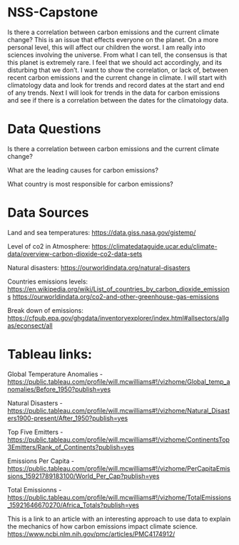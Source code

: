 # NSS-Capstone



Is there a correlation between carbon emissions and the current climate change? This is an issue that effects everyone on the planet. On a more personal level, this will affect our children the worst. I am really into sciences involving the universe. From what I can tell, the consensus is that this planet is extremely rare. I feel that we should act accordingly, and its disturbing that we don’t.  I want to show the correlation, or lack of, between recent carbon emissions and the current change in climate. I will start with climatology data and look for trends and record dates at the start and end of any trends. Next I will look for trends in the data for carbon emissions and see if there is a correlation between the dates for the climatology data. 
	

# Data Questions
Is there a correlation between carbon emissions and the current climate change? 

What are the leading causes for carbon emissions? 

What country is most responsible for carbon emissions? 


# Data Sources
Land and sea temperatures: 
https://data.giss.nasa.gov/gistemp/


Level of co2 in Atmosphere:
https://climatedataguide.ucar.edu/climate-data/overview-carbon-dioxide-co2-data-sets


Natural disasters:
https://ourworldindata.org/natural-disasters


Countries emissions levels:
https://en.wikipedia.org/wiki/List_of_countries_by_carbon_dioxide_emissions	
https://ourworldindata.org/co2-and-other-greenhouse-gas-emissions


Break down of emissions:
https://cfpub.epa.gov/ghgdata/inventoryexplorer/index.html#allsectors/allgas/econsect/all



# Tableau links:
Global Temperature Anomalies - https://public.tableau.com/profile/will.mcwilliams#!/vizhome/Global_temp_anomalies/Before_1950?publish=yes

Natural Disasters - https://public.tableau.com/profile/will.mcwilliams#!/vizhome/Natural_Disasters1900-present/After_1950?publish=yes

Top Five Emitters - https://public.tableau.com/profile/will.mcwilliams#!/vizhome/ContinentsTop3Emitters/Rank_of_Continents?publish=yes

Emissions Per Capita - https://public.tableau.com/profile/will.mcwilliams#!/vizhome/PerCapitaEmissions_15921789183100/World_Per_Cap?publish=yes

Total Emissionns - https://public.tableau.com/profile/will.mcwilliams#!/vizhome/TotalEmissions_15921646670270/Africa_Totals?publish=yes





This is a link to an article with an interesting approach to use data to explain the mechanics of how carbon emissions impact climate science.
https://www.ncbi.nlm.nih.gov/pmc/articles/PMC4174912/ 


